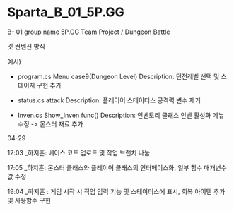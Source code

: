 # Sparta_B_01_5P.GG
B- 01 group name 5P.GG Team Project / Dungeon Battle


깃 컨벤션 방식

예시)
+ program.cs Menu case9(Dungeon Level)  Description: 던전레벨 선택 및 스테이지 구현 추가
- status.cs attack                                 Description: 플레이어 스테이터스 공격력 변수 제거
* Inven.cs Show_Inven func()                   Description: 인벤토리 클래스 인벤 활성화 메뉴 수정 -> 몬스터 재료 추가


04-29 

  12:03 _하지훈: 베이스 코드 업로드 및 작업 브랜치 나눔

  17:05 _하지훈: 몬스터 클래스와 플레이어 클래스의 인터페이스화, 일부 함수 매개변수값 수정

  19:04 _하지훈 : 게임 시작 시 직업 입력 기능 및 스테이터스에 표시, 회복 아이템 추가 및 사용함수 구현

